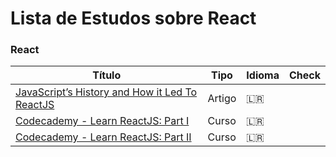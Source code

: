 # Lista de Estudos sobre React

### React
 Título | Tipo  | Idioma | Check
------- | ------  | ------ | ------
[JavaScript’s History and How it Led To ReactJS](https://thenewstack.io/javascripts-history-and-how-it-led-to-reactjs/) | Artigo | 🇱🇷 | 
[Codecademy - Learn ReactJS: Part I](https://www.codecademy.com/learn/react-101) | Curso | 🇱🇷 | 
[Codecademy - Learn ReactJS: Part II](https://www.codecademy.com/learn/react-102) | Curso | 🇱🇷 | 

